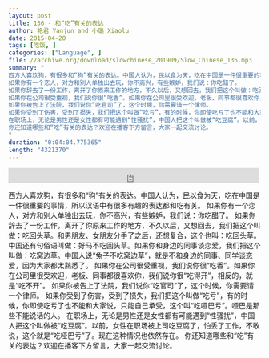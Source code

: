 ```yaml
---
layout: post
title: 136 - 和“吃”有关的表达
author: 艳君 Yanjun and 小璐 Xiaolu
date: 2015-04-20
tags: [吃饭, ]
categories: ["Language", ]
file: //archive.org/download/slowchinese_201909/Slow_Chinese_136.mp3
summary: "
西方人喜欢狗，有很多和“狗”有关的表达。中国人认为，民以食为天，吃在中国是一件很重要的事情，所以汉语中有很多有趣的表达都和吃有关。
如果你有一个恋人，对方和别人单独出去玩，你不高兴，有些嫉妒，我们说：你吃醋了。
如果你辞去了一份工作，离开了你原来工作的地方，不久以后，又想回去，我们把这个叫做：吃回头草。和男朋友、女朋友分手了之后，还想复合，这个也叫：吃回头草。中国还有句俗语叫做：好马不吃回头草。如果你和身边的同事谈恋爱，我们把这个叫做：吃窝边草。中国人说“兔子不吃窝边草”，就是不和身边的同事、同学谈恋爱，因为大家都太熟悉了。
如果你在公司很受重视，我们说你很“吃香”。如果你在公司里很受欢迎，老板、同事都很喜欢你，我们说你很“吃得开”，相反的，就是“吃不开”。
如果你被告上了法院，我们说你“吃官司”了，这个时候，你需要请一个律师。
如果你受到了伤害，受到了损失，我们把这个叫做“吃亏”，有的时候，你即使吃亏了也不能和大家说，只能自己承受，这个叫“吃哑巴亏”。哑巴是那些不能说话的人。
在职场上，无论是男性还是女性都有可能遇到“性骚扰”，中国人把这个叫做被“吃豆腐”。以前，女性在职场被上司吃豆腐了，怕丢了工作，不敢说，这个就是“吃哑巴亏”了。现在这种情况也依然存在。
你还知道哪些和“吃”有关的表达？欢迎在播客下方留言，大家一起交流讨论。
"
duration: "0:04:04.775365"
length: "4321370"
---
```


<iframe src="https://archive.org/embed/slowchinese_201909/Slow_Chinese_136.mp3" width="500" height="30" frameborder="0" webkitallowfullscreen="true" mozallowfullscreen="true" allowfullscreen></iframe>

西方人喜欢狗，有很多和“狗”有关的表达。中国人认为，民以食为天，吃在中国是一件很重要的事情，所以汉语中有很多有趣的表达都和吃有关。
如果你有一个恋人，对方和别人单独出去玩，你不高兴，有些嫉妒，我们说：你吃醋了。
如果你辞去了一份工作，离开了你原来工作的地方，不久以后，又想回去，我们把这个叫做：吃回头草。和男朋友、女朋友分手了之后，还想复合，这个也叫：吃回头草。中国还有句俗语叫做：好马不吃回头草。如果你和身边的同事谈恋爱，我们把这个叫做：吃窝边草。中国人说“兔子不吃窝边草”，就是不和身边的同事、同学谈恋爱，因为大家都太熟悉了。
如果你在公司很受重视，我们说你很“吃香”。如果你在公司里很受欢迎，老板、同事都很喜欢你，我们说你很“吃得开”，相反的，就是“吃不开”。
如果你被告上了法院，我们说你“吃官司”了，这个时候，你需要请一个律师。
如果你受到了伤害，受到了损失，我们把这个叫做“吃亏”，有的时候，你即使吃亏了也不能和大家说，只能自己承受，这个叫“吃哑巴亏”。哑巴是那些不能说话的人。
在职场上，无论是男性还是女性都有可能遇到“性骚扰”，中国人把这个叫做被“吃豆腐”。以前，女性在职场被上司吃豆腐了，怕丢了工作，不敢说，这个就是“吃哑巴亏”了。现在这种情况也依然存在。
你还知道哪些和“吃”有关的表达？欢迎在播客下方留言，大家一起交流讨论。
